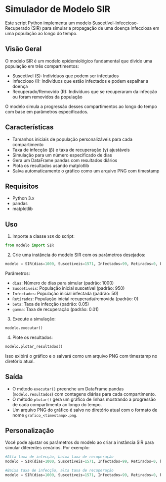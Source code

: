 # Simulador de Modelo SIR

Este script Python implementa um modelo Suscetível-Infeccioso-Recuperado (SIR) para simular a propagação de uma doença infecciosa em uma população ao longo do tempo.

## Visão Geral

O modelo SIR é um modelo epidemiológico fundamental que divide uma população em três compartimentos:

- Suscetível (S): Indivíduos que podem ser infectados
- Infeccioso (I): Indivíduos que estão infectados e podem espalhar a doença
- Recuperado/Removido (R): Indivíduos que se recuperaram da infecção ou foram removidos da população

O modelo simula a progressão desses compartimentos ao longo do tempo com base em parâmetros especificados.

## Características

- Tamanhos iniciais de população personalizáveis para cada compartimento
- Taxa de infecção (β) e taxa de recuperação (γ) ajustáveis
- Simulação para um número especificado de dias
- Gera um DataFrame pandas com resultados diários
- Plota os resultados usando matplotlib
- Salva automaticamente o gráfico como um arquivo PNG com timestamp

## Requisitos

- Python 3.x
- pandas
- matplotlib

## Uso

1. Importe a classe `SIR` do script:

```python
from modelo import SIR
```

2. Crie uma instância do modelo SIR com os parâmetros desejados:

```python
modelo = SIR(dias=1000, Suscetiveis=1571, Infectados=99, Retirados=0, beta=0.05, gamma=0.01)
```


Parâmetros:
- `dias`: Número de dias para simular (padrão: 1000)
- `Suscetiveis`: População inicial suscetível (padrão: 950)
- `Infectados`: População inicial infectada (padrão: 50)
- `Retirados`: População inicial recuperada/removida (padrão: 0)
- `beta`: Taxa de infecção (padrão: 0.05)
- `gamma`: Taxa de recuperação (padrão: 0.01)

3. Execute a simulação:

```python
modelo.executar()
```

4. Plote os resultados:

```python
modelo.plotar_resultados()
```

Isso exibirá o gráfico e o salvará como um arquivo PNG com timestamp no diretório atual.

## Saída

- O método `executar()` preenche um DataFrame pandas (`modelo.resultados`) com contagens diárias para cada compartimento.
- O método `plotar()` gera um gráfico de linhas mostrando a progressão de cada compartimento ao longo do tempo.
- Um arquivo PNG do gráfico é salvo no diretório atual com o formato de nome `grafico_<timestamp>.png`.

## Personalização

Você pode ajustar os parâmetros do modelo ao criar a instância SIR para simular diferentes cenários. Por exemplo:

```python
#Alta taxa de infecção, baixa taxa de recuperação
modelo = SIR(dias=1000, Suscetiveis=1571, Infectados=99, Retirados=0, beta=0.05, gamma=0.01)
```

```python
#Baixa taxa de infecção, alta taxa de recuperação
modelo = SIR(dias=1000, Suscetiveis=1571, Infectados=99, Retirados=0, beta=0.01, gamma=0.05)
```


